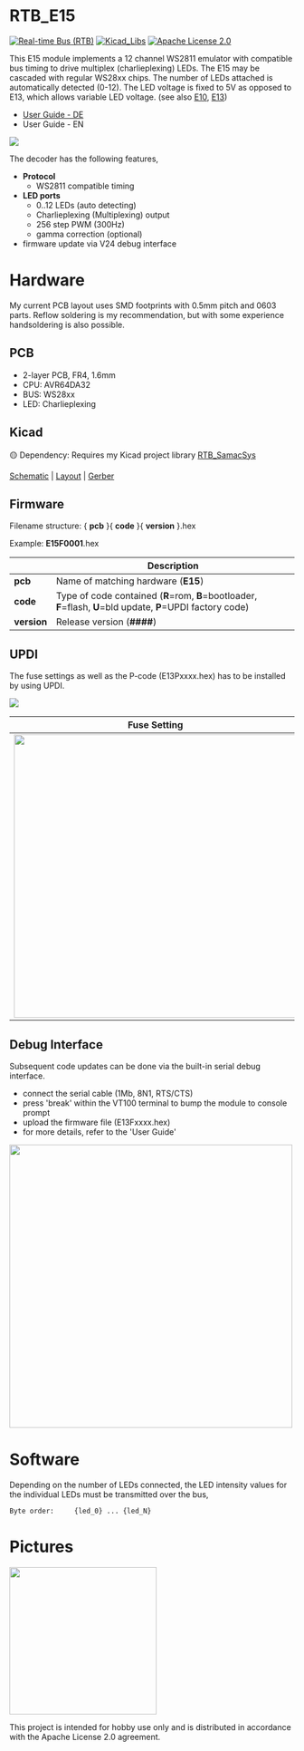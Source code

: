 # RTB_E15
[![Real-time Bus (RTB)](https://img.shields.io/badge/RTB_Project-FF6699)](https://www.rtb4dcc.de)
[![Kicad_Libs](https://img.shields.io/badge/Kicad_Libs-29C7FF)](https://github.com/git4dcc/RTB_SamacSys)
[![Apache License 2.0](https://img.shields.io/badge/license-Apache%20License%202.0-lightgray)](https://www.apache.org/licenses/LICENSE-2.0)

This E15 module implements a 12 channel WS2811 emulator with compatible bus timing to drive multiplex (charlieplexing) LEDs. The E15 may be cascaded with regular WS28xx chips. The number of LEDs attached is automatically detected (0-12). The LED voltage is fixed to 5V as opposed to E13, which allows variable LED voltage.  (see also [E10](https://github.com/git4dcc/RTB_E10), [E13](https://github.com/git4dcc/RTB_E13))

- [User Guide - DE](https://rtb4dcc.de/ws2811_guide_de/)<br>
- User Guide - EN

<img src="https://rtb4dcc.de/wp-content/uploads/2024/04/E15_1.png">

The decoder has the following features,
- **Protocol**
  - WS2811 compatible timing
- **LED ports**
  - 0..12 LEDs (auto detecting)
  - Charlieplexing (Multiplexing) output
  - 256 step PWM (300Hz)
  - gamma correction (optional)
- firmware update via V24 debug interface

# Hardware
My current PCB layout uses SMD footprints with 0.5mm pitch and 0603 parts. Reflow soldering is my recommendation, but with some experience handsoldering is also possible.

## PCB
- 2-layer PCB, FR4, 1.6mm
- CPU: AVR64DA32
- BUS: WS28xx
- LED: Charlieplexing

## Kicad
:yellow_circle: Dependency: Requires my Kicad project library [RTB_SamacSys](https://github.com/git4dcc/RTB_SamacSys)

[Schematic](doc/E15_schematic.pdf) | [Layout](doc/E15_layout.pdf) | [Gerber](gerber)

## Firmware
Filename structure: { **pcb** }{ **code** }{ **version** }.hex

Example: **E15F0001**.hex

|   | Description |
| --- | --- |
| **pcb** | Name of matching hardware (**E15**) |
| **code** | Type of code contained (**R**=rom, **B**=bootloader, **F**=flash, **U**=bld update, **P**=UPDI factory code) |
| **version** | Release version (**####**) |

## UPDI
The fuse settings as well as the P-code (E13Pxxxx.hex) has to be installed by using UPDI.<br>

<img src=https://rtb4dcc.de/wp-content/uploads/2024/07/un_E13_4.jpg>

| Fuse Setting | P-code Install |
| --- | --- |
|<img src="https://rtb4dcc.de/wp-content/uploads/2024/07/un_E13_Fuses.png" width=500>|<img src="https://rtb4dcc.de/wp-content/uploads/2024/07/un_E13_Mem.png" width=500>|

## Debug Interface
Subsequent code updates can be done via the built-in serial debug interface.<br>

- connect the serial cable (1Mb, 8N1, RTS/CTS)
- press 'break' within the VT100 terminal to bump the module to console prompt
- upload the firmware file (E13Fxxxx.hex)
- for more details, refer to the 'User Guide'

<img src="https://rtb4dcc.de/wp-content/uploads/2024/07/un_E13_Rom.png" width=500>

# Software
Depending on the number of LEDs connected, the LED intensity values for the individual LEDs must be transmitted over the bus,

```
Byte order:     {led_0} ... {led_N}
```

# Pictures
<img src=https://rtb4dcc.de/wp-content/uploads/2024/02/E13_3.jpg width=260>

This project is intended for hobby use only and is distributed in accordance with the Apache License 2.0 agreement.
